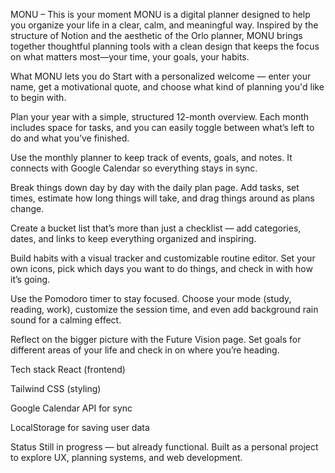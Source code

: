 MONU – This is your moment
MONU is a digital planner designed to help you organize your life in a clear, calm, and meaningful way. Inspired by the structure of Notion and the aesthetic of the Orlo planner, MONU brings together thoughtful planning tools with a clean design that keeps the focus on what matters most—your time, your goals, your habits.

What MONU lets you do
Start with a personalized welcome — enter your name, get a motivational quote, and choose what kind of planning you'd like to begin with.

Plan your year with a simple, structured 12-month overview. Each month includes space for tasks, and you can easily toggle between what’s left to do and what you’ve finished.

Use the monthly planner to keep track of events, goals, and notes. It connects with Google Calendar so everything stays in sync.

Break things down day by day with the daily plan page. Add tasks, set times, estimate how long things will take, and drag things around as plans change.

Create a bucket list that’s more than just a checklist — add categories, dates, and links to keep everything organized and inspiring.

Build habits with a visual tracker and customizable routine editor. Set your own icons, pick which days you want to do things, and check in with how it’s going.

Use the Pomodoro timer to stay focused. Choose your mode (study, reading, work), customize the session time, and even add background rain sound for a calming effect.

Reflect on the bigger picture with the Future Vision page. Set goals for different areas of your life and check in on where you’re heading.

Tech stack
React (frontend)

Tailwind CSS (styling)

Google Calendar API for sync

LocalStorage for saving user data

Status
Still in progress — but already functional. Built as a personal project to explore UX, planning systems, and web development.
